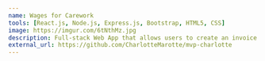 ```yaml
---
name: Wages for Carework
tools: [React.js, Node.js, Express.js, Bootstrap, HTML5, CSS]
image: https://imgur.com/6tNthMz.jpg
description: Full-stack Web App that allows users to create an invoice for the unpaid/invisible labor they are doing in their daily life, enter demographic data, and view statistics about the entered invoices, choosing parameters.
external_url: https://github.com/CharlotteMarotte/mvp-charlotte
---
```

